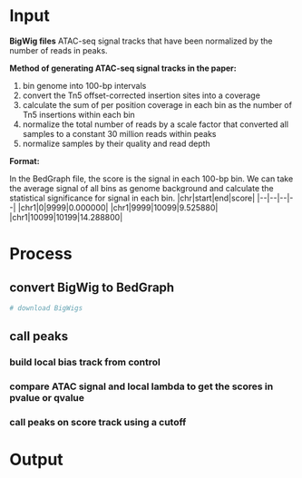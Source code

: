 # Input
**BigWig files**
ATAC-seq signal tracks that have been normalized by the number of reads in peaks. 

**Method of generating ATAC-seq signal tracks in the paper:**
 1. bin genome into 100-bp intervals
 2. convert the Tn5 offset-corrected insertion sites into a coverage
 3. calculate the sum of per position coverage in each bin as the number of Tn5 insertions within each bin
 4. normalize the total number of reads by a scale factor that converted all samples to a constant 30 million reads within peaks
 5. normalize samples by their quality and read depth

**Format:**

In the BedGraph file, the score is the signal in each 100-bp bin. We can take the average signal of all bins as genome background and calculate the statistical significance for signal in each bin.
|chr|start|end|score|
|--|--|--|--|
|chr1|0|9999|0.000000|
|chr1|9999|10099|9.525880|
|chr1|10099|10199|14.288800|
# Process
## convert BigWig to BedGraph
```bash
# download BigWigs
```
## call peaks
### build local bias track from control
### compare ATAC signal and local lambda to get the scores in pvalue or qvalue
### call peaks on score track using a cutoff
# Output
<!--stackedit_data:
eyJoaXN0b3J5IjpbLTE4NDk2MjIwMTEsLTE4OTkxODk0NzYsLT
k4NDk2ODE0Ml19
-->